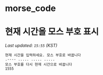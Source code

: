 # morse_code
# 현재 시간을 모스 부호 표시
<!-- MORSE_TIME_START -->
_Last updated: `15:55` (KST)_

```
현재 시간을 입력하세요. 모스 부호로 바꿉니다
.---- ..... ..... .....
모스 부호를 다시 현재 시간으로 바꿉니다
1555
```
<!-- MORSE_TIME_END -->
